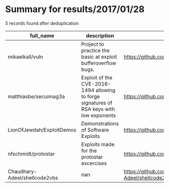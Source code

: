 
# Summary for results/2017/01/28
    
5 records found after deduplication

| full_name | description | html_url | matched_list | matched_count | pushed_at | size | stargazers_count | language | forks_count |
|-------------------------------|------------------------------------------------------------------------------------------|--------------------------------------------------|----------------|-----------------|---------------------------|--------|--------------------|------------|---------------|
| mikaelkall/vuln | Project to practice the basic at exploit bufferoverflow bugs. | https://github.com/mikaelkall/vuln | ['exploit'] | 1 | 2017-01-28 21:08:06+00:00 | 92 | 9 | Python | 4 |
| matthiasbe/secuimag3a | Exploit of the CVE-2016-1494 allowing to forge signatures of RSA keys with low exponents | https://github.com/matthiasbe/secuimag3a | ['exploit'] | 1 | 2017-01-28 13:31:36+00:00 | 10873 | 1 | Python | 2 |
| LionOfJewdah/ExploitDemos | Demonstrations of Software Exploits | https://github.com/LionOfJewdah/ExploitDemos | ['exploit'] | 1 | 2017-01-28 22:47:52+00:00 | 14 | 0 | Makefile | 0 |
| nfschmidt/protostar | Exploits made for the protostar excercises | https://github.com/nfschmidt/protostar | ['exploit'] | 1 | 2017-01-28 16:43:35+00:00 | 5 | 1 | Python | 0 |
| Chaudhary-Adeel/shellcode2vbs | nan | https://github.com/Chaudhary-Adeel/shellcode2vbs | ['shellcode'] | 1 | 2017-01-28 06:23:22+00:00 | 0 | 0 | nan | 0 |
